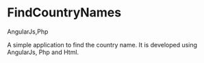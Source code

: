 # FindCountryNames
AngularJs,Php

A simple application to find the country name. It is developed using AngularJs, Php and Html.
